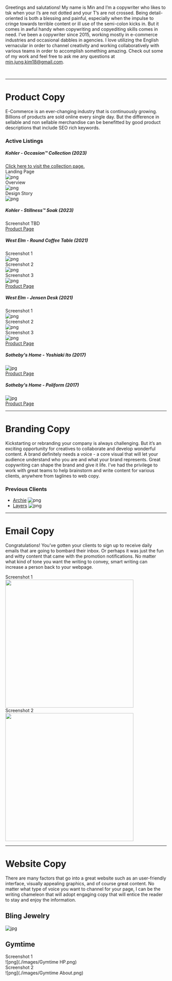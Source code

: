 Greetings and salutations! My name is Min and I’m a copywriter who likes to tsk when your I’s are not dotted and your T’s are not crossed. Being detail-oriented is both a blessing and painful, especially when the impulse to cringe towards terrible content or ill use of the semi-colon kicks in. But it comes in awful handy when copywriting and copyediting skills comes in need. I’ve been a copywriter since 2015, working mostly in e-commerce industries and occasional dabbles in agencies. I love utilizing the English vernacular in order to channel creativity and working collaboratively with various teams in order to accomplish something amazing. Check out some of my work and feel free to ask me any questions at min.jung.kim18@gmail.com.

<br />

***

# Product Copy
E-Commerce is an ever-changing industry that is continuously growing. Billions of products are sold online every single day. But the difference in sellable and non sellable merchandise can be benefitted by good product descriptions that include SEO rich keywords.

### Active Listings

##### Kohler - Occasion™ Collection (2023)
[Click here to visit the collection page.](https://www.studiokohler.com/content/kohler-kds/en-us/featured/collections/fixtures-collections/occasion-collection.html)<br>
Landing Page<br>
![png](./images/kohler_occasion_1.png)<br>
Overview<br>
![png](./images/kohler_occasion_2.png)<br>
Design Story<br>
![png](./images/kohler_occasion_3.png)<br>

##### Kohler - Stillness™ Soak (2023)
Screenshot TBD<br>
[Product Page](https://www.studiokohler.com/en-us/bathroom/bathing/31404-kohler-plumbinguscanada.html?sku=K-31404-HW1)<br>

##### West Elm - Round Coffee Table (2021)
Screenshot 1<br>
![png](./images/west_elm_coffee_table_1.png)<br>
Screenshot 2<br>
![png](./images/west_elm_coffee_table_2.png)<br>
Screenshot 3<br>
![png](./images/west_elm_coffee_table_3.png)<br>
[Product Page](https://www.westelm.com/products/mid-century-art-display-round-coffee-table-cloud-h4475/)

##### West Elm - Jensen Desk (2021)
Screenshot 1<br>
![png](./images/west_elm_desk_1.png)<br>
Screenshot 2<br>
![png](./images/west_elm_desk_2.png)<br>
Screenshot 3<br>
![png](./images/west_elm_desk_3.png)<br>
[Product Page](https://www.westelm.com/products/jensen-desk-h1694/)

##### Sotheby's Home - Yoshiaki Ito (2017)
![jpg](./images/yoshiaki_ito_edited.jpg)<br>
[Product Page](https://sothebyshome.com/yoshiaki-ito-yosegi-stool-sea-63536-52484.html#)

##### Sotheby's Home - Poliform (2017)
![jpg](./images/poliform_sofa_edited.jpg)<br>
[Product Page](https://sothebyshome.com/poliform-long-island-05-sofa-and-service-tables-sea-58946-47687.html)

***

# Branding Copy
Kickstarting or rebranding your company is always challenging. But it’s an exciting opportunity for creatives to collaborate and develop wonderful content. A brand definitely needs a voice - a core visual that will let your audience understand who you are and what your brand represents. Great copywriting can shape the brand and give it life. I’ve had the privilege to work with great teams to help brainstorm and write content for various clients, anywhere from taglines to web copy.

### Previous Clients
- [Archie](https://www.callarchie.com/)
![png](./images/archie_landing.png)<br>
- [Layers](https://layerslife.com/)
![png](./images/layers_landing.png)

***

# Email Copy
Congratulations! You’ve gotten your clients to sign up to receive daily emails that are going to bombard their inbox. Or perhaps it was just the fun and witty content that came with the promotion notifications. No matter what kind of tone you want the writing to convey, smart writing can increase a person back to your webpage.
 
Screenshot 1<br>
<img src="./images/BlingJewelry-August-Birthstone.jpg" width="400"><br>
Screenshot 2<br>
<img src="./images/BlingJewelry-summer-nautical-jewelry.jpg" width="400"><br>

***

# Website Copy
There are many factors that go into a great website such as an user-friendly interface, visually appealing graphics, and of course great content. No matter what type of voice you want to channel for your page, I can be the writing chameleon that will adopt engaging copy that will entice the reader to stay and enjoy the information.

## Bling Jewelry
![jpg](./images/BlingJewelry-homepage-June.jpg)

## Gymtime
Screenshot 1<br>
![png](./images/Gymtime HP.png)<br>
Screenshot 2<br>
![png](./images/Gymtime About.png)
